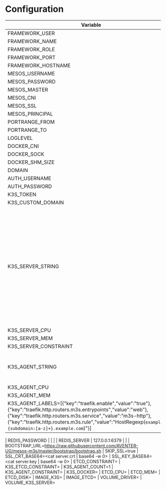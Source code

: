 # Configuration

| Variable | Default | Description |
| --- | --- | ---- |
| FRAMEWORK_USER        | root | |
| FRAMEWORK_NAME        | | |
| FRAMEWORK_ROLE        | m3s | |
| FRAMEWORK_PORT        | 10000 | |
| FRAMEWORK_HOSTNAME    | ${HOSTNAME} | |
| MESOS_USERNAME        | | |
| MESOS_PASSWORD        | | |
| MESOS_MASTER          | | |
| MESOS_CNI             | | |
| MESOS_SSL             | false | |
| MESOS_PRINCIPAL       | | |
| PORTRANGE_FROM        | 31000 | |
| PORTRANGE_TO          | 32000 | |
| LOGLEVEL              | info | |
| DOCKER_CNI            | bride | |
| DOCKER_SOCK           | | |
| DOCKER_SHM_SIZE       | 30gb | |
| DOMAIN                | .local | |
| AUTH_USERNAME         | | |
| AUTH_PASSWORD         | | |
| K3S_TOKEN             | 123456789 | |
| K3S_CUSTOM_DOMAIN     | cloud.local | |
| K3S_SERVER_STRING     | /usr/local/bin/k3s server --cluster-cidr=10.2.0.0/16 --service-cidr=10.3.0.0/16 --cluster-dns=10.3.0.10  --kube-controller-manager-arg='leader-elect=false' --disable-cloud-controller --kube-scheduler-arg='leader-elect=false' --snapshotter=native --flannel-backend=vxlan | |
|	K3S_SERVER_CPU        | 0.1 | |
|	K3S_SERVER_MEM        | 1200 | |
| K3S_SERVER_CONSTRAINT | | |
| K3S_AGENT_STRING      | /usr/local/bin/k3s agent --snapshotter=native --flannel-backend=vxlan | |
|	K3S_AGENT_CPU         | 0.1 | |
|	K3S_AGENT_MEM         | 1200 | |
| K3S_AGENT_LABELS=[{"key":"traefik.enable","value":"true"},{"key":"traefik.http.routers.m3s.entrypoints","value":"web"},{"key":"traefik.http.routers.m3s.service","value":"m3s-http"},{"key":"traefik.http.routers.m3s.rule","value":"HostRegexp(`example.com`, `{subdomain:[a-z]+}.example.com`)"}] | |

| REDIS_PASSWORD        | | |
| REDIS_SERVER          | 127.0.0.1:6379 | |
| BOOTSTRAP_URL=https://raw.githubusercontent.com/AVENTER-UG/mesos-m3s/master/bootstrap/bootstrap.sh
| SKIP_SSL=true
| SSL_CRT_BASE64=<cat server.crt | base64 -w 0>
| SSL_KEY_BASE64=<cat server.key | base64 -w 0>
| ETCD_CONSTRAINT=
| K3S_ETCD_CONSTRAINT=
| K3S_AGENT_COUNT=1
| K3S_AGENT_CONSTRAINT=
| K3S_DOCKER=
|	ETCD_CPU=
|	ETCD_MEM=
|	ETCD_DISK=
| IMAGE_K3S=
| IMAGE_ETCD=
| VOLUME_DRIVER=
| VOLUME_K3S_SERVER=
